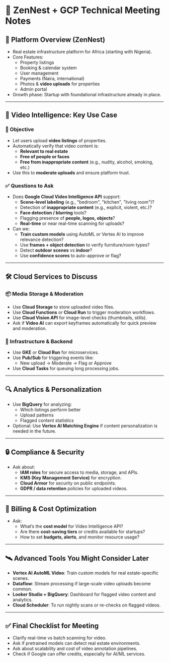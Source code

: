 # 🧠 ZenNest + GCP Technical Meeting Notes

## 🎯 Platform Overview (ZenNest)
- Real estate infrastructure platform for Africa (starting with Nigeria).
- Core Features:
  - Property listings
  - Booking & calendar system
  - User management
  - Payments (Naira, international)
  - Photos & **video uploads** for properties
  - Admin portal
- Growth phase: Startup with foundational infrastructure already in place.

---

## 🎥 Video Intelligence: Key Use Case

### 🎯 Objective
- Let users upload **video listings** of properties.
- Automatically verify that video content is:
  - **Relevant to real estate**
  - **Free of people or faces**
  - **Free from inappropriate content** (e.g., nudity, alcohol, smoking, etc.)
- Use this to **moderate uploads** and ensure platform trust.

### ✅ Questions to Ask
- Does **Google Cloud Video Intelligence API** support:
  - **Scene-level labeling** (e.g., "bedroom", "kitchen", "living room")?
  - Detection of **inappropriate content** (e.g., explicit, violent, etc.)?
  - **Face detection / blurring** tools?
  - Flagging presence of **people, logos, objects**?
  - **Real-time** or near real-time scanning for uploads?
- Can we:
  - **Train custom models** using AutoML or Vertex AI to improve relevance detection?
  - Use **frames + object detection** to verify furniture/room types?
  - Detect **outdoor scenes** vs **indoor**?
  - Use **confidence scores** to auto-approve or flag?

---

## 🛠️ Cloud Services to Discuss

### 📦 Media Storage & Moderation
- Use **Cloud Storage** to store uploaded video files.
- Use **Cloud Functions** or **Cloud Run** to trigger moderation workflows.
- Use **Cloud Vision API** for image-level checks (thumbnails, stills).
- Ask if **Video AI** can export keyframes automatically for quick preview and moderation.

### 🔗 Infrastructure & Backend
- Use **GKE** or **Cloud Run** for microservices.
- Use **Pub/Sub** for triggering events like:
  - New upload → Moderate → Flag or Approve
- Use **Cloud Tasks** for queuing long processing jobs.

---

## 🔍 Analytics & Personalization
- Use **BigQuery** for analyzing:
  - Which listings perform better
  - Upload patterns
  - Flagged content statistics
- Optional: Use **Vertex AI Matching Engine** if content personalization is needed in the future.

---

## 🔒 Compliance & Security
- Ask about:
  - **IAM roles** for secure access to media, storage, and APIs.
  - **KMS (Key Management Service)** for encryption.
  - **Cloud Armor** for security on public endpoints.
  - **GDPR / data retention** policies for uploaded videos.

---

## 💸 Billing & Cost Optimization
- Ask:
  - What’s the **cost model** for Video Intelligence API?
  - Are there **cost-saving tiers** or credits available for startups?
  - How to set **budgets, alerts**, and monitor resource usage?

---

## 🛰️ Advanced Tools You Might Consider Later
- **Vertex AI AutoML Video**: Train custom models for real estate-specific scenes.
- **Dataflow**: Stream processing if large-scale video uploads become common.
- **Looker Studio + BigQuery**: Dashboard for flagged video content and analytics.
- **Cloud Scheduler**: To run nightly scans or re-checks on flagged videos.

---

## ✅ Final Checklist for Meeting
- Clarify real-time vs batch scanning for video.
- Ask if pretrained models can detect real estate environments.
- Ask about scalability and cost of video annotation pipelines.
- Check if Google can offer credits, especially for AI/ML services.